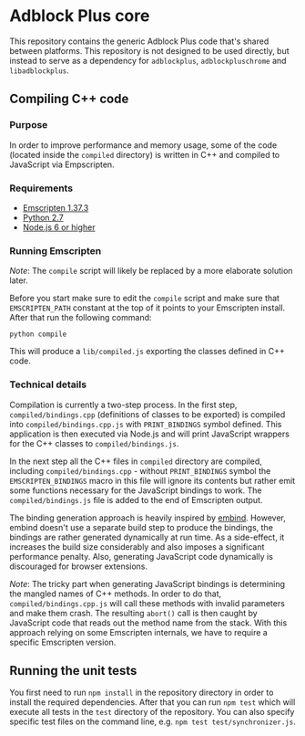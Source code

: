 Adblock Plus core
=================

This repository contains the generic Adblock Plus code that's shared between
platforms. This repository is not designed to be used directly, but instead to
serve as a dependency for `adblockplus`, `adblockpluschrome` and
`libadblockplus`.

Compiling C++ code
------------------

### Purpose

In order to improve performance and memory usage, some of the code (located
inside the `compiled` directory) is written in C++ and compiled to JavaScript
via Empscripten.

### Requirements

* [Emscripten 1.37.3](https://github.com/kripken/emscripten)
* [Python 2.7](https://www.python.org)
* [Node.js 6 or higher](https://nodejs.org/en/)

### Running Emscripten

*Note*: The `compile` script will likely be replaced by a more elaborate
solution later.

Before you start make sure to edit the `compile` script and make sure that
`EMSCRIPTEN_PATH` constant at the top of it points to your Emscripten install.
After that run the following command:

    python compile

This will produce a `lib/compiled.js` exporting the classes defined in C++ code.

### Technical details

Compilation is currently a two-step process. In the first step,
`compiled/bindings.cpp` (definitions of classes to be exported) is compiled into
`compiled/bindings.cpp.js` with `PRINT_BINDINGS` symbol defined. This
application is then executed via Node.js and will print JavaScript wrappers for
the C++ classes to `compiled/bindings.js`.

In the next step all the C++ files in `compiled` directory are compiled,
including `compiled/bindings.cpp` - without `PRINT_BINDINGS` symbol the
`EMSCRIPTEN_BINDINGS` macro in this file will ignore its contents but rather
emit some functions necessary for the JavaScript bindings to work. The
`compiled/bindings.js` file is added to the end of Emscripten output.

The binding generation approach is heavily inspired by
[embind](http://kripken.github.io/emscripten-site/docs/porting/connecting_cpp_and_javascript/embind.html).
However, embind doesn't use a separate build step to produce the bindings, the
bindings are rather generated dynamically at run time. As a side-effect, it
increases the build size considerably and also imposes a significant performance
penalty. Also, generating JavaScript code dynamically is discouraged for browser
extensions.

*Note*: The tricky part when generating JavaScript bindings is determining the
mangled names of C++ methods. In order to do that, `compiled/bindings.cpp.js`
will call these methods with invalid parameters and make them crash. The
resulting `abort()` call is then caught by JavaScript code that reads out the
method name from the stack. With this approach relying on some Emscripten
internals, we have to require a specific Emscripten version.

Running the unit tests
----------------------

You first need to run `npm install` in the repository directory in order to
install the required dependencies. After that you can run `npm test` which will
execute all tests in the `test` directory of the repository. You can also
specify specific test files on the command line, e.g.
`npm test test/synchronizer.js`.
